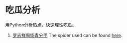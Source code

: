# 吃瓜分析

用Python分析热点，快速理性吃瓜。

1. [罗志祥周扬青分手](jupyter_notebook/吃瓜罗志祥分手20200423.ipynb) The spider used can be found [here](https://github.com/dataabc/weibo-search).
